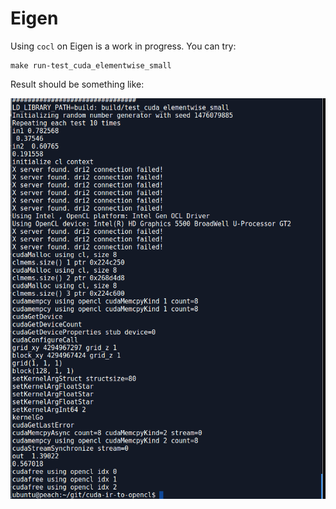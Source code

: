 # Eigen

Using `cocl` on Eigen is a work in progress.  You can try:
```
make run-test_cuda_elementwise_small
```

Result should be something like:

<img src="img/makeeigentest.png?raw=true" />

